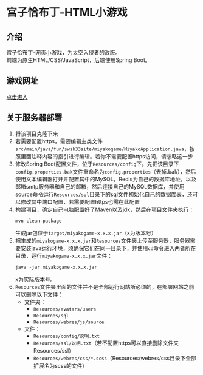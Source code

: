 # 宫子恰布丁-HTML小游戏

## 介绍
宫子恰布丁-网页小游戏，为太空入侵者的改版。<br>
前端为原生HTML/CSS/JavaScript，后端使用Spring Boot。<br>

## 游戏网址
[点击进入](https://swsk33-site.fun/miyakogame)<br>

## 关于服务器部署
1. 将该项目克隆下来
2. 若需要配置https，需要编辑主类文件```src/main/java/fun/swsk33site/miyakogame/MiyakoApplication.java```，按照里面注释内容的指引进行编辑。若你不需要配置https访问，请忽略这一步
3. 修改Spring Boot配置文件，位于`Resources/config`下。先把该目录下`config.properties.bak`文件重命名为`config.properties`（去掉.bak），然后使用文本编辑器打开并配置其中的MySQL，Redis为自己的数据库地址，以及邮箱smtp服务器和自己的邮箱，然后连接自己的MySQL数据库，并使用source命令运行`Resources/sql`目录下的sql文件初始化自己的数据库表，还可以修改其中端口配置，若需要配置https也需在此配置
4. 构建项目，确定自己电脑配置好了Maven以及jdk，然后在项目文件夹执行：
	```
	mvn clean package
	```
	生成jar包位于`target/miyakogame-x.x.x.jar`（x为版本号）
5. 把生成的`miyakogame-x.x.x.jar`和`Resources`文件夹上传至服务器，服务器需要安装java运行环境，须确保它们在同一目录下，并使用`cd`命令进入两者所在目录，运行`miyakogame-x.x.x.jar`文件：
	```
	java -jar miyakogame-x.x.x.jar
	```
	x为实际版本号。
6. `Resources`文件夹里面的文件并不是全部运行网站所必须的，在部署网站之前可以删除以下文件：
	- 文件夹：
		- `Resources/avatars/users`
		- `Resources/sql`
		- `Resources/webres/js/source`
	- 文件：
		- `Resources/config/说明.txt`
		- `Resources/ssl/说明.txt`（若不配置https可以直接删除文件夹Resources/ssl）
		- `Resources/webres/css/*.scss`（Resources/webres/css目录下全部扩展名为scss的文件）